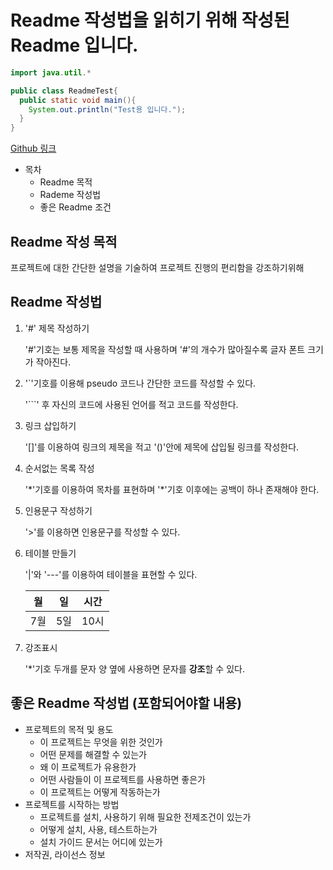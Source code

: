 # Readme 작성법을 읽히기 위해 작성된 Readme 입니다.

```JAVA
import java.util.*

public class ReadmeTest{
  public static void main(){
    System.out.println("Test용 입니다.");
  }
}
```

[Github 링크](https://github.com/)


* 목차
  * Readme 목적
  * Rademe 작성법
  * 좋은 Readme 조건

## Readme 작성 목적

프로젝트에 대한 간단한 설명을 기술하여 프로젝트 진행의 편리함을 강조하기위해

## Readme 작성법

1. '#' 제목 작성하기

    '#'기호는 보통 제목을 작성할 때 사용하며 '#'의 개수가 많아질수록 글자 폰트 크기가 작아진다.

2. '`'기호를 이용해 pseudo 코드나 간단한 코드를 작성할 수 있다.

    '```' 후 자신의 코드에 사용된 언어를 적고 코드를 작성한다.

3. 링크 삽입하기

    '[]'를 이용하여 링크의 제목을 적고 '()'안에 제목에 삽입될 링크를 작성한다.

4. 순서없는 목록 작성

    '\*'기호를 이용하여 목차를 표현하며 '\*'기호 이후에는 공백이 하나 존재해야 한다.

5. 인용문구 작성하기

    '>'를 이용하면 인용문구를 작성할 수 있다.

6. 테이블 만들기

    '|'와 '---'를 이용하여 테이블을 표현할 수 있다.
    
    월 | 일 | 시간
    ---|---|---|
    7월|5일|10시
    

7. 강조표시

    '\*'기호 두개를 문자 양 옆에 사용하면 문자를 **강조**할 수 있다.

## 좋은 Readme 작성법 (포함되어야할 내용)
* 프로젝트의 목적 및 용도
  * 이 프로젝트는 무엇을 위한 것인가
  * 어떤 문제를 해결할 수 있는가
  * 왜 이 프로젝트가 유용한가
  * 어떤 사람들이 이 프로젝트를 사용하면 좋은가
  * 이 프로젝트는 어떻게 작동하는가
* 프로젝트를 시작하는 방법
  * 프로젝트를 설치, 사용하기 위해 필요한 전제조건이 있는가
  * 어떻게 설치, 사용, 테스트하는가
  * 설치 가이드 문서는 어디에 있는가
* 저작권, 라이선스 정보

